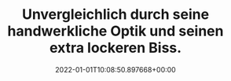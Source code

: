 ---
date: '2022-01-01T10:08:50.897668+00:00'
found_at: '2014-12-05'
found_url: http://www.salomon-online.com/shop/homestyle-burger-150-g.html
title: Unvergleichlich durch seine handwerkliche Optik und seinen extra lockeren Biss.
---